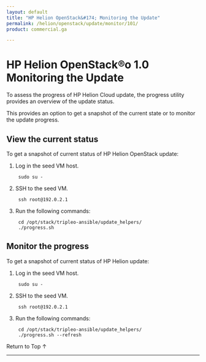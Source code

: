 ```yaml
---
layout: default
title: "HP Helion OpenStack&#174; Monitoring the Update"
permalink: /helion/openstack/update/monitor/101/
product: commercial.ga

---
```

<!--PUBLISHED-->


<script>

function PageRefresh {
onLoad="window.refresh"
}

PageRefresh();

</script>
<!--
<p style="font-size: small;"> <a href="/helion/openstack/">&#9664; PREV | <a href="/helion/openstack/">&#9650; UP</a> | <a href="/helion/openstack/faq/">NEXT &#9654; </a></p>
-->
# HP Helion OpenStack&reg;o 1.0 Monitoring the Update

To assess the progress of HP Helion Cloud update, the progress utility provides an overview of the update status.    

This provides an option to get a snapshot of the current state or to monitor the update progress.


## View the current status

To get a snapshot of current status of HP Helion OpenStack update:

1. Log in the seed VM host.

		sudo su -

2. SSH to the seed VM.

		ssh root@192.0.2.1 

3. Run the following commands:

		cd /opt/stack/tripleo-ansible/update_helpers/
		./progress.sh

## Monitor the progress ## 

To get a snapshot of current status of HP Helion update:


1. Log in the seed VM host.

		sudo su -

2. SSH to the seed VM.

		ssh root@192.0.2.1 

3. Run the following commands:

		cd /opt/stack/tripleo-ansible/update_helpers/
		./progress.sh --refresh

<a href="#top" style="padding:14px 0px 14px 0px; text-decoration: none;"> Return to Top &#8593; </a>


----


